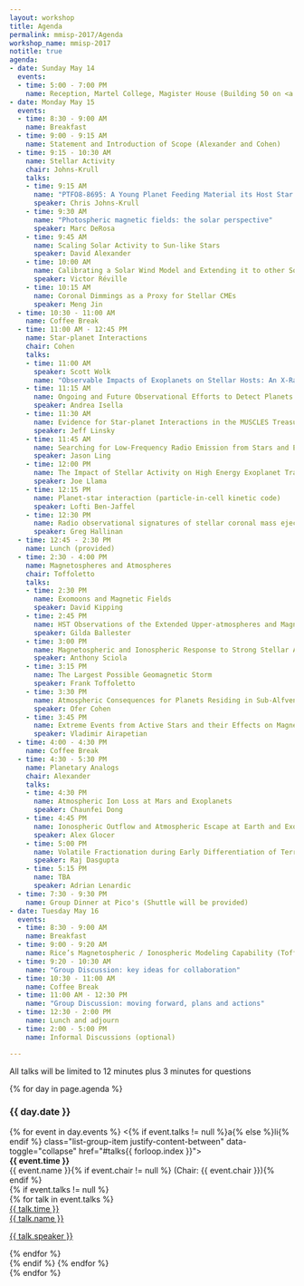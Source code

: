 ```yaml
---
layout: workshop
title: Agenda
permalink: mmisp-2017/Agenda
workshop_name: mmisp-2017
notitle: true
agenda:
- date: Sunday May 14
  events:
  - time: 5:00 - 7:00 PM
    name: Reception, Martel College, Magister House (Building 50 on <a href="http://rsi.rice.edu/files/2016/11/Rice-University-Color-Campus-Map-Brockman-edited-24uch5w.jpg">campus map</a>)
- date: Monday May 15
  events:
  - time: 8:30 - 9:00 AM
    name: Breakfast
  - time: 9:00 - 9:15 AM
    name: Statement and Introduction of Scope (Alexander and Cohen)
  - time: 9:15 - 10:30 AM
    name: Stellar Activity
    chair: Johns-Krull
    talks:
    - time: 9:15 AM
      name: "PTFO8-8695: A Young Planet Feeding Material its Host Star's Magnetosphere"
      speaker: Chris Johns-Krull
    - time: 9:30 AM
      name: "Photospheric magnetic fields: the solar perspective"
      speaker: Marc DeRosa
    - time: 9:45 AM
      name: Scaling Solar Activity to Sun-like Stars
      speaker: David Alexander
    - time: 10:00 AM
      name: Calibrating a Solar Wind Model and Extending it to other Solar-like Stars
      speaker: Victor Réville
    - time: 10:15 AM
      name: Coronal Dimmings as a Proxy for Stellar CMEs
      speaker: Meng Jin
  - time: 10:30 - 11:00 AM
    name: Coffee Break
  - time: 11:00 AM - 12:45 PM
    name: Star-planet Interactions
    chair: Cohen
    talks:
    - time: 11:00 AM
      speaker: Scott Wolk
      name: "Observable Impacts of Exoplanets on Stellar Hosts: An X-Ray Perspective"
    - time: 11:15 AM
      name: Ongoing and Future Observational Efforts to Detect Planets via Star-planet Interactions
      speaker: Andrea Isella
    - time: 11:30 AM
      name: Evidence for Star-planet Interactions in the MUSCLES Treasury Survey Data
      speaker: Jeff Linsky
    - time: 11:45 AM
      name: Searching for Low-Frequency Radio Emission from Stars and Exoplanets
      speaker: Jason Ling
    - time: 12:00 PM 
      name: The Impact of Stellar Activity on High Energy Exoplanet Transits
      speaker: Joe Llama
    - time: 12:15 PM
      name: Planet-star interaction (particle-in-cell kinetic code)
      speaker: Lofti Ben-Jaffel
    - time: 12:30 PM
      name: Radio observational signatures of stellar coronal mass ejections and exoplanet magnetospheres
      speaker: Greg Hallinan
  - time: 12:45 - 2:30 PM
    name: Lunch (provided)
  - time: 2:30 - 4:00 PM
    name: Magnetospheres and Atmospheres
    chair: Toffoletto
    talks:
    - time: 2:30 PM
      name: Exomoons and Magnetic Fields 
      speaker: David Kipping
    - time: 2:45 PM
      name: HST Observations of the Extended Upper-atmospheres and Magnetospheres of Exoplanets
      speaker: Gilda Ballester
    - time: 3:00 PM
      name: Magnetospheric and Ionospheric Response to Strong Stellar Activity
      speaker: Anthony Sciola
    - time: 3:15 PM
      name: The Largest Possible Geomagnetic Storm
      speaker: Frank Toffoletto
    - time: 3:30 PM
      name: Atmospheric Consequences for Planets Residing in Sub-Alfvenic Stellar Wind
      speaker: Ofer Cohen
    - time: 3:45 PM
      name: Extreme Events from Active Stars and their Effects on Magnetospheres and Ionospheres of Terrestrial Type Planets
      speaker: Vladimir Airapetian
  - time: 4:00 - 4:30 PM
    name: Coffee Break
  - time: 4:30 - 5:30 PM
    name: Planetary Analogs
    chair: Alexander
    talks:
    - time: 4:30 PM
      name: Atmospheric Ion Loss at Mars and Exoplanets
      speaker: Chaunfei Dong
    - time: 4:45 PM
      name: Ionospheric Outflow and Atmospheric Escape at Earth and Exoplanets
      speaker: Alex Glocer
    - time: 5:00 PM
      name: Volatile Fractionation during Early Differentiation of Terrestrial Planets
      speaker: Raj Dasgupta
    - time: 5:15 PM
      name: TBA
      speaker: Adrian Lenardic
  - time: 7:30 - 9:30 PM
    name: Group Dinner at Pico's (Shuttle will be provided)
- date: Tuesday May 16
  events:
  - time: 8:30 - 9:00 AM
    name: Breakfast
  - time: 9:00 - 9:20 AM
    name: Rice’s Magnetospheric / Ionospheric Modeling Capability (Toffoletto)
  - time: 9:20 - 10:30 AM
    name: "Group Discussion: key ideas for collaboration"
  - time: 10:30 - 11:00 AM
    name: Coffee Break
  - time: 11:00 AM - 12:30 PM
    name: "Group Discussion: moving forward, plans and actions"
  - time: 12:30 - 2:00 PM
    name: Lunch and adjourn
  - time: 2:00 - 5:00 PM
    name: Informal Discussions (optional)

---
```

<div class="alert alert-danger" role="alert">
  All talks will be limited to 12 minutes plus 3 minutes for questions
</div>

{% for day in page.agenda %}
<div class="card">
<h3 class="card-header">{{ day.date }}</h3>
<div class="list-group list-group-flush">
{% for event in day.events %}
  <{% if event.talks != null %}a{% else %}li{% endif %} class="list-group-item justify-content-between" data-toggle="collapse" href="#talks{{ forloop.index }}">
  <div class="row lead">
  <div class="col-xs-3">
  <b>{{ event.time }}</b>
  </div>
  <div class="col-xs-9 text-xs-right">
  {{ event.name }}{% if event.chair != null %} (Chair: {{ event.chair }}){% endif %}
  </div>
  </div>
  {% if event.talks != null %}
  <div class="collapse" id="talks{{ forloop.index }}">
  {% for talk in event.talks %}
    <a href="#" class="list-group-item list-group-item-action">
    <div class="row">
      <div class="col-xs-2">
        {{ talk.time }}
      </div>
      <div class="col-xs-10 text-xs-right">
        {{ talk.name }}<br/><p class="text-muted">{{ talk.speaker }}</p>
      </div>
    </div>
    </a>
  {% endfor %}
  </div>
  {% endif %}
  </{% if event.talks != null %}a{% else %}li{% endif %}>
{% endfor %}
</div>
</div>
{% endfor %}
